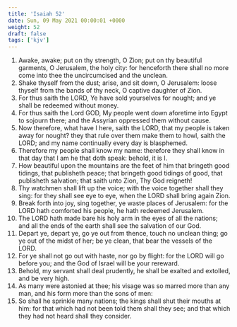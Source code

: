 ```yaml
---
title: 'Isaiah 52'
date: Sun, 09 May 2021 00:00:01 +0000
weight: 52
draft: false
tags: ['kjv'] 
---
```


1. Awake, awake; put on thy strength, O Zion; put on thy beautiful garments, O Jerusalem, the holy city: for henceforth there shall no more come into thee the uncircumcised and the unclean.
2. Shake thyself from the dust; arise, and sit down, O Jerusalem: loose thyself from the bands of thy neck, O captive daughter of Zion.
3. For thus saith the LORD, Ye have sold yourselves for nought; and ye shall be redeemed without money.
4. For thus saith the Lord GOD, My people went down aforetime into Egypt to sojourn there; and the Assyrian oppressed them without cause.
5. Now therefore, what have I here, saith the LORD, that my people is taken away for nought? they that rule over them make them to howl, saith the LORD; and my name continually every day is blasphemed.
6. Therefore my people shall know my name: therefore they shall know in that day that I am he that doth speak: behold, it is I.
7. How beautiful upon the mountains are the feet of him that bringeth good tidings, that publisheth peace; that bringeth good tidings of good, that publisheth salvation; that saith unto Zion, Thy God reigneth!
8. Thy watchmen shall lift up the voice; with the voice together shall they sing: for they shall see eye to eye, when the LORD shall bring again Zion.
9. Break forth into joy, sing together, ye waste places of Jerusalem: for the LORD hath comforted his people, he hath redeemed Jerusalem.
10. The LORD hath made bare his holy arm in the eyes of all the nations; and all the ends of the earth shall see the salvation of our God.
11. Depart ye, depart ye, go ye out from thence, touch no unclean thing; go ye out of the midst of her; be ye clean, that bear the vessels of the LORD.
12. For ye shall not go out with haste, nor go by flight: for the LORD will go before you; and the God of Israel will be your rereward.
13. Behold, my servant shall deal prudently, he shall be exalted and extolled, and be very high.
14. As many were astonied at thee; his visage was so marred more than any man, and his form more than the sons of men:
15. So shall he sprinkle many nations; the kings shall shut their mouths at him: for that which had not been told them shall they see; and that which they had not heard shall they consider.
